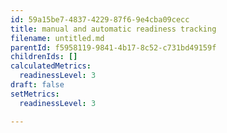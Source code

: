 ```yaml
---
id: 59a15be7-4837-4229-87f6-9e4cba09cecc
title: manual and automatic readiness tracking
filename: untitled.md
parentId: f5958119-9841-4b17-8c52-c731bd49159f
childrenIds: []
calculatedMetrics:
  readinessLevel: 3
draft: false
setMetrics:
  readinessLevel: 3

---
```

